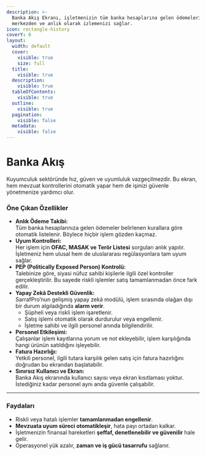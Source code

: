 ```yaml
---
description: >-
  Banka Akış Ekranı, işletmenizin tüm banka hesaplarına gelen ödemeleri tek
  merkezden ve anlık olarak izlemenizi sağlar.
icon: rectangle-history
coverY: 0
layout:
  width: default
  cover:
    visible: true
    size: full
  title:
    visible: true
  description:
    visible: true
  tableOfContents:
    visible: true
  outline:
    visible: true
  pagination:
    visible: false
  metadata:
    visible: false
---
```


# Banka Akış

Kuyumculuk sektöründe hız, güven ve uyumluluk vazgeçilmezdir. Bu ekran, hem mevzuat kontrollerini otomatik yapar hem de işinizi güvenle yönetmenize yardımcı olur.



### Öne Çıkan Özellikler

* **Anlık Ödeme Takibi:**\
  Tüm banka hesaplarınıza gelen ödemeler belirlenen kurallara göre otomatik listelenir. Böylece hiçbir işlem gözden kaçmaz.
* **Uyum Kontrolleri:**\
  Her işlem için **OFAC, MASAK ve Terör Listesi** sorguları anlık yapılır. İşletmeniz hem ulusal hem de uluslararası regülasyonlara tam uyum sağlar.
* **PEP (Politically Exposed Person) Kontrolü:**\
  Talebinize göre, siyasi nüfuz sahibi kişilerle ilgili özel kontroller gerçekleştirilir. Bu sayede riskli işlemler satış tamamlanmadan önce fark edilir.
* **Yapay Zekâ Destekli Güvenlik:**\
  SarrafPro’nun gelişmiş yapay zekâ modülü, işlem sırasında olağan dışı bir durum algıladığında **alarm verir**.
  * Şüpheli veya riskli işlem işaretlenir.
  * Satış işlemi otomatik olarak durdurulur veya engellenir.
  * İşletme sahibi ve ilgili personel anında bilgilendirilir.
* **Personel Etkileşimi:**\
  Çalışanlar işlem kayıtlarına yorum ve not ekleyebilir, işlem karşılığında hangi ürünün satıldığını işleyebilir.
* **Fatura Hazırlığı:**\
  Yetkili personel, ilgili tutara karşılık gelen satış için fatura hazırlığını doğrudan bu ekrandan başlatabilir.
* **Sınırsız Kullanıcı ve Ekran:**\
  Banka Akış ekranında kullanıcı sayısı veya ekran kısıtlaması yoktur. İstediğiniz kadar personel aynı anda güvenle çalışabilir.

***

### Faydaları

* Riskli veya hatalı işlemler **tamamlanmadan engellenir**.
* **Mevzuata uyum süreci otomatikleşir**, hata payı ortadan kalkar.
* İşletmenizin finansal hareketleri **şeffaf, denetlenebilir ve güvenilir** hale gelir.
* Operasyonel yük azalır, **zaman ve iş gücü tasarrufu** sağlanır.

